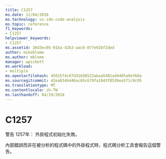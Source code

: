 ```yaml
---
title: C1257
ms.date: 11/04/2016
ms.technology: vs-ide-code-analysis
ms.topic: reference
f1_keywords:
- C1257
helpviewer_keywords:
- C1257
ms.assetid: 38d3ec05-01ba-42b3-aac6-077e92bf2ded
author: mikeblome
ms.author: mblome
manager: wpickett
ms.workload:
- multiple
ms.openlocfilehash: 45615f4c67d31b98523abaa5401ad4405a9ef68a
ms.sourcegitcommit: 42ea834b446ac65c679fa1043f853bea5f1c9c95
ms.translationtype: MT
ms.contentlocale: zh-TW
ms.lasthandoff: 04/19/2018
---
```

# <a name="c1257"></a>C1257
警告 1257年： 外掛程式初始化失敗。

 內部錯誤而非在被分析的程式碼中的外掛程式時，程式碼分析工具會報告這個警告。